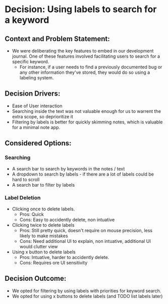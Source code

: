 # Decision: Using labels to search for a keyword

## Context and Problem Statement:

- We were deliberating the key features to embed in our development journal. One of these features involved facilitating users to search for a specific keyword.
  - For instance, if a user needs to find a previously documented bug or any other information they've stored, they would do so using a labeling system.

## Decision Drivers:

- Ease of User interaction
- Searching inside the text was not valuable enough for us to warrent the extra scope, so deprioritize it
- Filtering by labels is better for quickly skimming notes, which is valuable for a minimal note app.

## Considered Options:

### Searching

- A search bar to search by keywords in the notes / text
- A dropdown to search by labels - if there are a lot of labels could be hard to scroll
- A search bar to filter by labels

### Label Deletion

- Clicking once to delete labels.
  - Pros: Quick
  - Cons: Easy to accidently delete, non intuative
- Clicking twice to delete labels
  - Pros: Still pretty quick, doesn't require on mouse precision, less likely to make mistakes
  - Cons: Need additional UI to explain, non intuative, additional UI would clutter view
- Using x button to delete labels
  - Pros: Intuative, harder to accidently delete.
  - Cons: Requires ore UI sensitivity

## Decision Outcome:

- We opted for filtering by using labels with priorities for keyword search.
- We opted for using x buttons to delete labels (and TODO list labels later)
